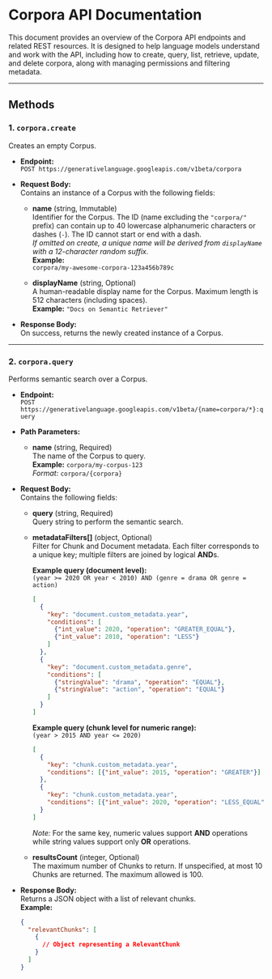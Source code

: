 # Corpora API Documentation

This document provides an overview of the Corpora API endpoints and related REST resources. It is designed to help language models understand and work with the API, including how to create, query, list, retrieve, update, and delete corpora, along with managing permissions and filtering metadata.

---

## Methods

### 1. `corpora.create`
Creates an empty Corpus.

- **Endpoint:**  
  `POST https://generativelanguage.googleapis.com/v1beta/corpora`

- **Request Body:**  
  Contains an instance of a Corpus with the following fields:
  
  - **name** (string, Immutable)  
    Identifier for the Corpus. The ID (name excluding the `"corpora/"` prefix) can contain up to 40 lowercase alphanumeric characters or dashes (`-`). The ID cannot start or end with a dash.  
    *If omitted on create, a unique name will be derived from `displayName` with a 12-character random suffix.*  
    **Example:**  
    `corpora/my-awesome-corpora-123a456b789c`
  
  - **displayName** (string, Optional)  
    A human-readable display name for the Corpus. Maximum length is 512 characters (including spaces).  
    **Example:** `"Docs on Semantic Retriever"`

- **Response Body:**  
  On success, returns the newly created instance of a Corpus.

---

### 2. `corpora.query`
Performs semantic search over a Corpus.

- **Endpoint:**  
  `POST https://generativelanguage.googleapis.com/v1beta/{name=corpora/*}:query`

- **Path Parameters:**
  - **name** (string, Required)  
    The name of the Corpus to query.  
    **Example:** `corpora/my-corpus-123`  
    *Format:* `corpora/{corpora}`

- **Request Body:**  
  Contains the following fields:
  
  - **query** (string, Required)  
    Query string to perform the semantic search.
  
  - **metadataFilters[]** (object, Optional)  
    Filter for Chunk and Document metadata. Each filter corresponds to a unique key; multiple filters are joined by logical **AND**s.
    
    **Example query (document level):**  
    `(year >= 2020 OR year < 2010) AND (genre = drama OR genre = action)`
    
    ```json
    [
      {
        "key": "document.custom_metadata.year",
        "conditions": [
          {"int_value": 2020, "operation": "GREATER_EQUAL"},
          {"int_value": 2010, "operation": "LESS"}
        ]
      },
      {
        "key": "document.custom_metadata.genre",
        "conditions": [
          {"stringValue": "drama", "operation": "EQUAL"},
          {"stringValue": "action", "operation": "EQUAL"}
        ]
      }
    ]
    ```
    
    **Example query (chunk level for numeric range):**  
    `(year > 2015 AND year <= 2020)`
    
    ```json
    [
      {
        "key": "chunk.custom_metadata.year",
        "conditions": [{"int_value": 2015, "operation": "GREATER"}]
      },
      {
        "key": "chunk.custom_metadata.year",
        "conditions": [{"int_value": 2020, "operation": "LESS_EQUAL"}]
      }
    ]
    ```
    
    *Note:* For the same key, numeric values support **AND** operations while string values support only **OR** operations.
  
  - **resultsCount** (integer, Optional)  
    The maximum number of Chunks to return. If unspecified, at most 10 Chunks are returned. The maximum allowed is 100.

- **Response Body:**  
  Returns a JSON object with a list of relevant chunks.  
  **Example:**
  
  ```json
  {
    "relevantChunks": [
      {
        // Object representing a RelevantChunk
      }
    ]
  }
